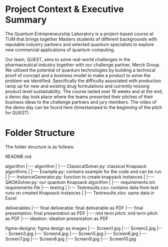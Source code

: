 # Project Context & Executive Summary
The Quantum Entrepreneurship Laboratory is a project-based course at TUM that brings together Masters students of different backgrounds with reputable industry partners and selected quantum specialists to explore new commercial applications of quantum computing. 

Our team, QUEST, aims to solve real-world challenges in the pharmaceutical industry together with our challenge partner, Merck Group. We utilized the potential of quantum technologies by building a technical proof of concept and a business model to make a product to solve the problem we identified. Specifically the difficulty associated with production ramp up for new and existing drug formulations and currently missing product level sustainability. The course lasted over 16 weeks and at the end, a demo day took place where the teams presented their pitches of their business ideas to the challenge partners and jury members. The video of the demo day can be found here (timestamped to the beginning of the pitch for QUEST).

# Folder Structure

The folder structure is as follows:

README.md

algorithm
|--- algorithm
|	|--- ClassicalSolver.py: classical Knapsack algorithms
|	|--- Example.py: contains example for the code and can be run
|	|--- InstanceGenerator.py: function to create knapsack instances
|	|--- QAOASolver.py: our quantum Knapsack algorithm
|	|--- requirements.txt: requirements file
|--- testing
|	|--- Testresults.csv: contains data from test runs on created Knapsack instances
|	|--- Testresults.xlsx: same data in Excel

deliverables 
|--- final deliverable: final deliverable as PDF
|--- final presentation: final presentation as PDF
|--- mid term pitch: mid term pitch as PDF
|--- ideation: ideation presentation as PDF

figma-designs: figma design as images
|--- Screen1.jpg
|--- Screen2.jpg
|--- Screen3.jpg
|--- Screen4.jpg
|--- Screen5.jpg
|--- Screen6.jpg
|--- Screen7.jpg
|--- Screen8.jpg
|--- Screen9.jpg
|--- Screen10.jpg